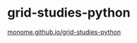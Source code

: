 # grid-studies-python

[monome.github.io/grid-studies-python](http://monome.github.io/grid-studies-python)